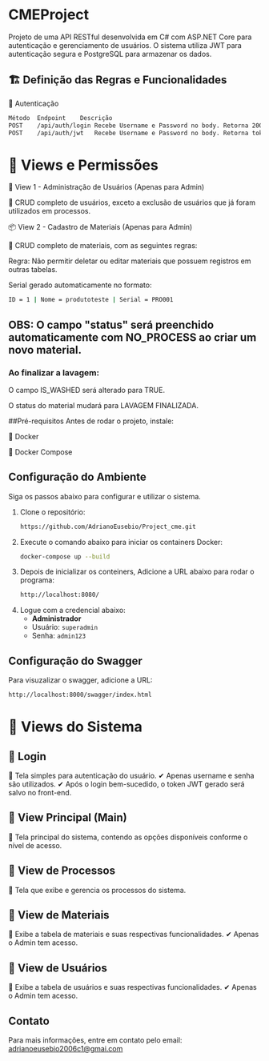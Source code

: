 # CMEProject

Projeto de uma API RESTful desenvolvida em C# com ASP.NET Core para autenticação e gerenciamento de usuários. O sistema utiliza JWT para autenticação segura e PostgreSQL para armazenar os dados.

## 🏗️ Definição das Regras e Funcionalidades


🔹 Autenticação

```bash
Método	Endpoint	Descrição
POST	/api/auth/login	Recebe Username e Password no body. Retorna 200 (success) com nome do usuário e nível de acesso, 404 se o usuário não for encontrado ou 400 se a senha estiver incorreta.
POST	/api/auth/jwt	Recebe Username e Password no body. Retorna token ASC e token refresh em caso de sucesso.
```

# 🔹 Views e Permissões

🔑 View 1 - Administração de Usuários (Apenas para Admin)

📌 CRUD completo de usuários, exceto a exclusão de usuários que já foram utilizados em processos.

📦 View 2 - Cadastro de Materiais (Apenas para Admin)

📌 CRUD completo de materiais, com as seguintes regras:

Regra: Não permitir deletar ou editar materiais que possuem registros em outras tabelas.

Serial gerado automaticamente no formato:
```bash
ID = 1 | Nome = produtoteste | Serial = PRO001
```
## OBS: O campo "status" será preenchido automaticamente com NO_PROCESS ao criar um novo material.


### Ao finalizar a lavagem:

O campo IS_WASHED será alterado para TRUE.

O status do material mudará para LAVAGEM FINALIZADA.

##Pré-requisitos
Antes de rodar o projeto, instale:

🔹 Docker


🔹 Docker Compose

## Configuração do Ambiente

Siga os passos abaixo para configurar e utilizar o sistema.
1. Clone o repositório:
    ```bash
    https://github.com/AdrianoEusebio/Project_cme.git
    ```
2. Execute o comando abaixo para iniciar os containers Docker:
    ```bash
    docker-compose up --build
    ```
3. Depois de inicializar os conteiners, Adicione a URL abaixo para rodar o programa:
    ```bash
    http://localhost:8080/
    ```
4. Logue com a credencial abaixo:
    - **Administrador**
    - Usuário: `superadmin`
    - Senha: `admin123`

## Configuração do Swagger

Para visuzalizar o swagger, adicione a URL:
```bash
http://localhost:8000/swagger/index.html
```
# 🎨 Views do Sistema

## 🔹 Login

📌 Tela simples para autenticação do usuário.
✔ Apenas username e senha são utilizados.
✔ Após o login bem-sucedido, o token JWT gerado será salvo no front-end.

## 🔹 View Principal (Main)

📌 Tela principal do sistema, contendo as opções disponíveis conforme o nível de acesso.

## 🔹 View de Processos

📌 Tela que exibe e gerencia os processos do sistema.

## 🔹 View de Materiais

📌 Exibe a tabela de materiais e suas respectivas funcionalidades.
✔ Apenas o Admin tem acesso.

## 🔹 View de Usuários

📌 Exibe a tabela de usuários e suas respectivas funcionalidades.
✔ Apenas o Admin tem acesso.

## Contato

Para mais informações, entre em contato pelo email: adrianoeusebio2006c1@gmai.com








